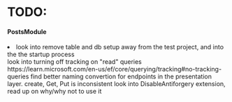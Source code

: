 <h1>TODO:</h1>

<h4>
  PostsModule
</h4>
<p>
  <li>
    look into remove table and db setup away from the test project, and into the the startup process
    
  </li>
look into turning off tracking on "read" queries https://learn.microsoft.com/en-us/ef/core/querying/tracking#no-tracking-queries
find better naming convertion for endpoints in the presentation layer. create, Get, Put is inconsistent
look into DisableAntiforgery extension, read up on why/why not to use it
</p>
